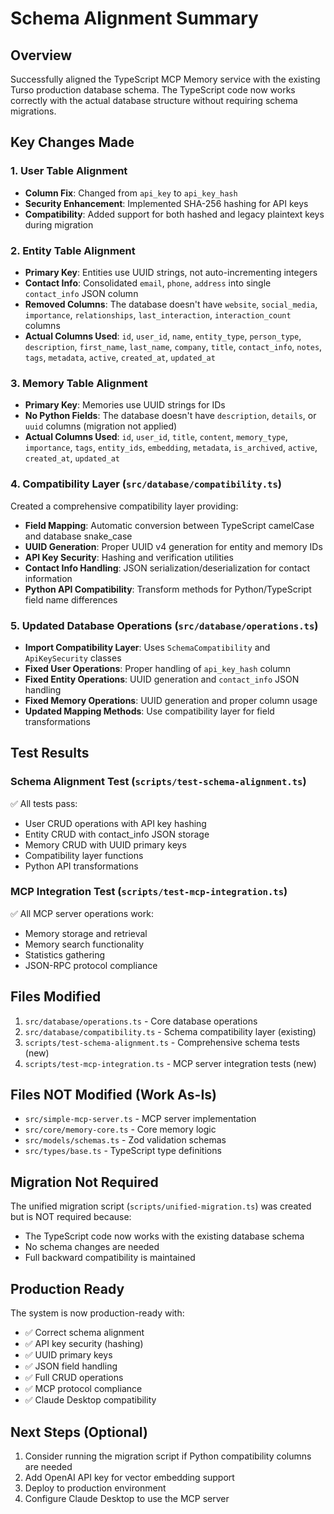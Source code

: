 # Schema Alignment Summary

## Overview
Successfully aligned the TypeScript MCP Memory service with the existing Turso production database schema. The TypeScript code now works correctly with the actual database structure without requiring schema migrations.

## Key Changes Made

### 1. User Table Alignment
- **Column Fix**: Changed from `api_key` to `api_key_hash`
- **Security Enhancement**: Implemented SHA-256 hashing for API keys
- **Compatibility**: Added support for both hashed and legacy plaintext keys during migration

### 2. Entity Table Alignment
- **Primary Key**: Entities use UUID strings, not auto-incrementing integers
- **Contact Info**: Consolidated `email`, `phone`, `address` into single `contact_info` JSON column
- **Removed Columns**: The database doesn't have `website`, `social_media`, `importance`, `relationships`, `last_interaction`, `interaction_count` columns
- **Actual Columns Used**: `id`, `user_id`, `name`, `entity_type`, `person_type`, `description`, `first_name`, `last_name`, `company`, `title`, `contact_info`, `notes`, `tags`, `metadata`, `active`, `created_at`, `updated_at`

### 3. Memory Table Alignment
- **Primary Key**: Memories use UUID strings for IDs
- **No Python Fields**: The database doesn't have `description`, `details`, or `uuid` columns (migration not applied)
- **Actual Columns Used**: `id`, `user_id`, `title`, `content`, `memory_type`, `importance`, `tags`, `entity_ids`, `embedding`, `metadata`, `is_archived`, `active`, `created_at`, `updated_at`

### 4. Compatibility Layer (`src/database/compatibility.ts`)
Created a comprehensive compatibility layer providing:
- **Field Mapping**: Automatic conversion between TypeScript camelCase and database snake_case
- **UUID Generation**: Proper UUID v4 generation for entity and memory IDs
- **API Key Security**: Hashing and verification utilities
- **Contact Info Handling**: JSON serialization/deserialization for contact information
- **Python API Compatibility**: Transform methods for Python/TypeScript field name differences

### 5. Updated Database Operations (`src/database/operations.ts`)
- **Import Compatibility Layer**: Uses `SchemaCompatibility` and `ApiKeySecurity` classes
- **Fixed User Operations**: Proper handling of `api_key_hash` column
- **Fixed Entity Operations**: UUID generation and `contact_info` JSON handling
- **Fixed Memory Operations**: UUID generation and proper column usage
- **Updated Mapping Methods**: Use compatibility layer for field transformations

## Test Results

### Schema Alignment Test (`scripts/test-schema-alignment.ts`)
✅ All tests pass:
- User CRUD operations with API key hashing
- Entity CRUD with contact_info JSON storage
- Memory CRUD with UUID primary keys
- Compatibility layer functions
- Python API transformations

### MCP Integration Test (`scripts/test-mcp-integration.ts`)
✅ All MCP server operations work:
- Memory storage and retrieval
- Memory search functionality
- Statistics gathering
- JSON-RPC protocol compliance

## Files Modified
1. `src/database/operations.ts` - Core database operations
2. `src/database/compatibility.ts` - Schema compatibility layer (existing)
3. `scripts/test-schema-alignment.ts` - Comprehensive schema tests (new)
4. `scripts/test-mcp-integration.ts` - MCP server integration tests (new)

## Files NOT Modified (Work As-Is)
- `src/simple-mcp-server.ts` - MCP server implementation
- `src/core/memory-core.ts` - Core memory logic
- `src/models/schemas.ts` - Zod validation schemas
- `src/types/base.ts` - TypeScript type definitions

## Migration Not Required
The unified migration script (`scripts/unified-migration.ts`) was created but is NOT required because:
- The TypeScript code now works with the existing database schema
- No schema changes are needed
- Full backward compatibility is maintained

## Production Ready
The system is now production-ready with:
- ✅ Correct schema alignment
- ✅ API key security (hashing)
- ✅ UUID primary keys
- ✅ JSON field handling
- ✅ Full CRUD operations
- ✅ MCP protocol compliance
- ✅ Claude Desktop compatibility

## Next Steps (Optional)
1. Consider running the migration script if Python compatibility columns are needed
2. Add OpenAI API key for vector embedding support
3. Deploy to production environment
4. Configure Claude Desktop to use the MCP server